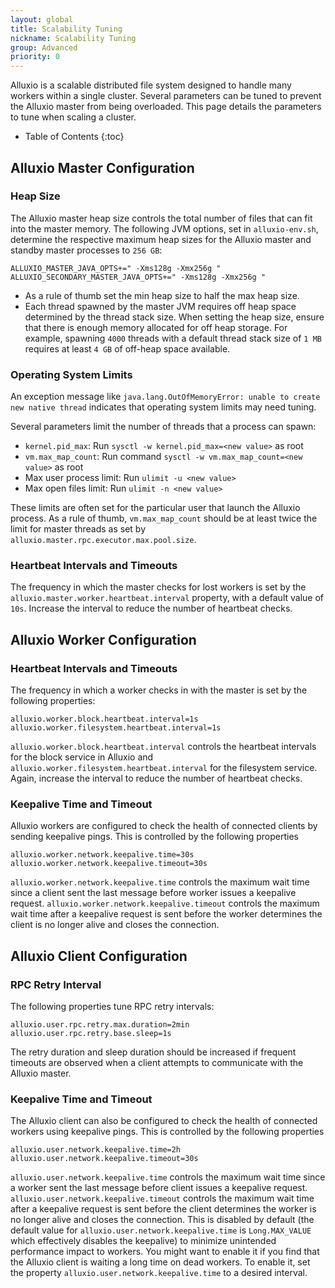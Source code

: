 ```yaml
---
layout: global
title: Scalability Tuning
nickname: Scalability Tuning
group: Advanced
priority: 0
---
```


Alluxio is a scalable distributed file system designed to handle many workers within a single cluster.
Several parameters can be tuned to prevent the Alluxio master from being overloaded.
This page details the parameters to tune when scaling a cluster.

* Table of Contents
{:toc}

## Alluxio Master Configuration

### Heap Size

The Alluxio master heap size controls the total number of files that can fit into the master memory.
The following JVM options, set in `alluxio-env.sh`, determine the respective maximum heap sizes for the
Alluxio master and standby master processes to `256 GB`:

```properties
ALLUXIO_MASTER_JAVA_OPTS+=" -Xms128g -Xmx256g "
ALLUXIO_SECONDARY_MASTER_JAVA_OPTS+=" -Xms128g -Xmx256g "
```

* As a rule of thumb set the min heap size to half the max heap size.
* Each thread spawned by the master JVM requires off heap space determined by the thread stack size.
When setting the heap size, ensure that there is enough memory allocated for off heap storage.
For example, spawning `4000` threads with a default thread stack size of `1 MB` requires at least
`4 GB` of off-heap space available.

### Operating System Limits

An exception message like `java.lang.OutOfMemoryError: unable to create new native thread`
indicates that operating system limits may need tuning.

Several parameters limit the number of threads that a process can spawn:
- `kernel.pid_max`: Run `sysctl -w kernel.pid_max=<new value>` as root
- `vm.max_map_count`: Run command `sysctl -w vm.max_map_count=<new value>` as root
- Max user process limit: Run `ulimit -u <new value>`
- Max open files limit: Run `ulimit -n <new value>`

These limits are often set for the particular user that launch the Alluxio process.
As a rule of thumb, `vm.max_map_count` should be at least twice the limit for master threads
as set by `alluxio.master.rpc.executor.max.pool.size`.

### Heartbeat Intervals and Timeouts

The frequency in which the master checks for lost workers is set by the
`alluxio.master.worker.heartbeat.interval` property, with a default value of `10s`.
Increase the interval to reduce the number of heartbeat checks.

## Alluxio Worker Configuration

### Heartbeat Intervals and Timeouts

The frequency in which a worker checks in with the master is set by the following properties:
```properties
alluxio.worker.block.heartbeat.interval=1s
alluxio.worker.filesystem.heartbeat.interval=1s
```
`alluxio.worker.block.heartbeat.interval` controls the heartbeat intervals for the block service in Alluxio and
`alluxio.worker.filesystem.heartbeat.interval` for the filesystem service.
Again, increase the interval to reduce the number of heartbeat checks.

### Keepalive Time and Timeout

Alluxio workers are configured to check the health of connected clients by sending keepalive pings.
This is controlled by the following properties
```properties
alluxio.worker.network.keepalive.time=30s
alluxio.worker.network.keepalive.timeout=30s
```
`alluxio.worker.network.keepalive.time` controls the maximum wait time since a client sent the last message before
worker issues a keepalive request. `alluxio.worker.network.keepalive.timeout` controls the maximum wait time after a
keepalive request is sent before the worker determines the client is no longer alive and closes the connection.

## Alluxio Client Configuration

### RPC Retry Interval

The following properties tune RPC retry intervals:

```properties
alluxio.user.rpc.retry.max.duration=2min
alluxio.user.rpc.retry.base.sleep=1s
```

The retry duration and sleep duration should be increased if frequent timeouts are observed
when a client attempts to communicate with the Alluxio master.

### Keepalive Time and Timeout

The Alluxio client can also be configured to check the health of connected workers using keepalive pings.
This is controlled by the following properties
```properties
alluxio.user.network.keepalive.time=2h
alluxio.user.network.keepalive.timeout=30s
```
`alluxio.user.network.keepalive.time` controls the maximum wait time since a worker sent the last message before client
issues a keepalive request. `alluxio.user.network.keepalive.timeout` controls the maximum wait time after a keepalive
request is sent before the client determines the worker is no longer alive and closes the connection. This
is disabled by default (the default value for `alluxio.user.network.keepalive.time` is `Long.MAX_VALUE` which
effectively disables the keepalive) to minimize unintended performance impact to workers. You might want to enable it if
you find that the Alluxio client is waiting a long time on dead workers. To enable it, set the property
`alluxio.user.network.keepalive.time` to a desired interval.
